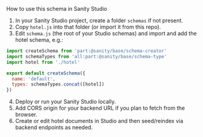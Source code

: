 How to use this schema in Sanity Studio

1. In your Sanity Studio project, create a folder `schemas` if not present.
2. Copy `hotel.js` into that folder (or import it from this repo).
3. Edit `schema.js` (the root of your Studio schemas) and import and add the hotel schema, e.g.:

```javascript
import createSchema from 'part:@sanity/base/schema-creator'
import schemaTypes from 'all:part:@sanity/base/schema-type'
import hotel from './hotel'

export default createSchema({
  name: 'default',
  types: schemaTypes.concat([hotel])
})
```

4. Deploy or run your Sanity Studio locally.
5. Add CORS origin for your backend URL if you plan to fetch from the browser.
6. Create or edit hotel documents in Studio and then seed/reindex via backend endpoints as needed.
